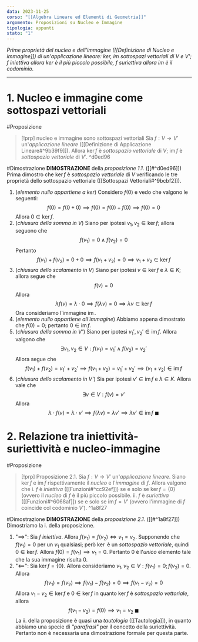 ```yaml
---
data: 2023-11-25
corso: "[[Algebra Lineare ed Elementi di Geometria]]"
argomento: Proposizioni su Nucleo e Immagine
tipologia: appunti
stato: "1"
---
```

*Prime proprietà del nucleo e dell'immagine ([[Definizione di Nucleo e immagine]]) di un'applicazione lineare: ker, im sottospazi vettoriali di V e V'; f iniettiva allora ker è il più piccolo possibile, f suriettiva allora im è il codominio.*
- - -
# 1. Nucleo e immagine come sottospazi vettoriali
#Proposizione 
> [!prp] nucleo e immagine sono sottospazi vettoriali
> Sia $f: V \longrightarrow V'$ un'*applicazione lineare* ([[Definizione di Applicazione Lineare#^9b39f9]]).
> Allora $\ker f$ è *sottospazio vettoriale* di $V$; $\operatorname{im}f$ è *sottospazio vettoriale* di $V'$.
^d0ed96

#Dimostrazione 
**DIMOSTRAZIONE** della *proposizione 1.1.* ([[#^d0ed96]])
Prima dimostro che $\ker f$ è *sottospazio vettoriale* di $V$ verificando le tre proprietà dello sottospazio vettoriale ([[Sottospazi Vettoriali#^9bcbf2]]).
1. (*elemento nullo appartiene a ker*) Considero $f(0)$ e vedo che valgono le seguenti:
   $$f(0) = f(0+0) \implies f(0)=f(0)+f(0) \implies f(0)=0  $$
   Allora $0 \in \ker f$.
2. (*chiusura della somma in V*) Siano per ipotesi $v_1, v_2 \in \ker f$; allora seguono che
   $$f(v_1) = 0 \land f(v_2) = 0 $$
   Pertanto
   $$f(v_1)+f(v_2) = 0+0 \implies f(v_1+v_2) = 0 \implies v_1+v_2 \in \ker f $$
3. (*chiusura dello scalamento in V*) Siano per ipotesi $v \in \ker f$ e $\lambda \in K$; allora segue che
   $$f(v) = 0 $$
   Allora
   $$\lambda f(v) = \lambda \cdot 0 \implies f(\lambda v) = 0 \implies \lambda v \in \ker f $$
Ora consideriamo l'immagine $\operatorname{im}$.
1. (*elemento nullo appartiene all'immagine*) Abbiamo appena dimostrato che
   $f(0)= 0$; pertanto $0 \in \operatorname{im} f$.
2. (*chiusura della somma in V'*) Siano per ipotesi $v_1', v_2' \in \operatorname{im} f$. Allora valgono che
   $$\exists v_1, v_2 \in V: f(v_1)=v_1'  \land f(v_2)=v_2'$$
   Allora segue che
   $$f(v_1)+f(v_2) = v_1' + v_2' \implies f(v_1+v_2) = v_1'+v_2' \implies (v_1+v_2) \in \operatorname{im}f $$
3. (*chiusura dello scalamento in V'*) Sia per ipotesi $v' \in \operatorname{im} f$ e $\lambda \in K$. Allora vale che
   $$\exists v \in V: f(v) = v' $$
   Allora
   $$\lambda \cdot f(v) = \lambda \cdot v' \implies f(\lambda v) = \lambda v' \implies \lambda v' \in \operatorname{im} f \ \blacksquare$$

# 2. Relazione tra iniettività-suriettività e nucleo-immagine
#Proposizione 
> [!prp] Proposizione 2.1.
> Sia $f: V \longrightarrow V'$ un'*applicazione lineare*. Siano $\ker f$ e $\operatorname{im} f$ rispettivamente il *nucleo* e l'*immagine* di $f$.
> Allora valgono che
> i. $f$ è *iniettiva* ([[Funzioni#^cc92ef]]) se e solo se $\ker f = \{0\}$ (ovvero il *nucleo* di $f$ è il più piccolo possibile. 
> ii. $f$ è *suriettiva* ([[Funzioni#^6068af]]) se e solo se $\operatorname{im} f = V'$ (ovvero l'immagine di $f$ coincide col codominio $V'$).
^1a8f27

#Dimostrazione 
**DIMOSTRAZIONE** della *proposizione 2.1.* ([[#^1a8f27]])
Dimostriamo la i. della proposizione. 
1. "$\implies$": Sia $f$ *iniettiva*. Allora $f(v_1) = f(v_2) \iff v_1=v_2$.
   Supponendo che $f(v_1) = 0$ per un $v_1$ qualsiasi; però $\ker$ è un *sottospazio vettoriale*, quindi $0 \in \ker f$. 
   Allora $f(0) = f(v_1) \implies v_1 = 0$. Pertanto $0$ è l'*unico* elemento tale che la sua immagine risulta $0$.
2. "$\impliedby$": Sia $\ker f = \{0\}$. Allora consideriamo $v_1, v_2 \in V: f(v_1) = 0; f(v_2) = 0$.
   Allora
   $$f(v_1) = f(v_2) \implies f(v_1)-f(v_2) = 0 \implies f(v_1-v_2) = 0 $$
   Allora $v_1-v_2 \in \ker f$ e $0 \in \ker f$ in quanto $\ker f$ è *sottospazio vettoriale*, allora
   $$f(v_1-v_2)=f(0) \implies v_1=v_2 \ \blacksquare $$
La ii. della proposizione è quasi una *tautologia* ([[Tautologia]]), in quanto abbiamo una specie di *"parafrasi"* per il concetto della suriettività. Pertanto non è necessaria una dimostrazione formale per questa parte.